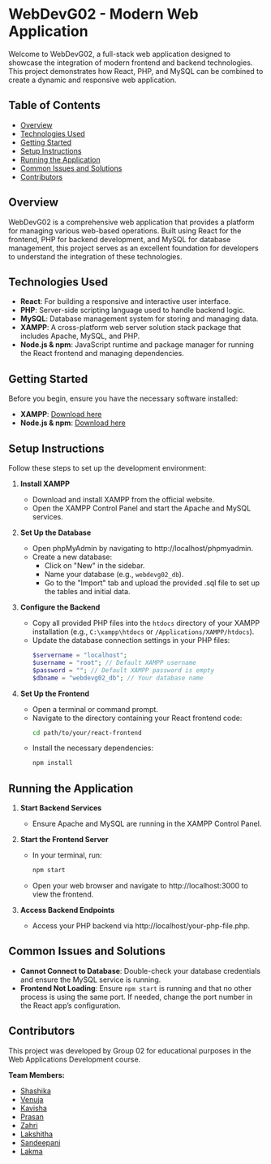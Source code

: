 # WebDevG02 - Modern Web Application

Welcome to WebDevG02, a full-stack web application designed to showcase the integration of modern frontend and backend technologies. This project demonstrates how React, PHP, and MySQL can be combined to create a dynamic and responsive web application.

## Table of Contents
- [Overview](#overview)
- [Technologies Used](#technologies-used)
- [Getting Started](#getting-started)
- [Setup Instructions](#setup-instructions)
- [Running the Application](#running-the-application)
- [Common Issues and Solutions](#common-issues-and-solutions)
- [Contributors](#contributors)

## Overview
WebDevG02 is a comprehensive web application that provides a platform for managing various web-based operations. Built using React for the frontend, PHP for backend development, and MySQL for database management, this project serves as an excellent foundation for developers to understand the integration of these technologies.

## Technologies Used
- **React**: For building a responsive and interactive user interface.
- **PHP**: Server-side scripting language used to handle backend logic.
- **MySQL**: Database management system for storing and managing data.
- **XAMPP**: A cross-platform web server solution stack package that includes Apache, MySQL, and PHP.
- **Node.js & npm**: JavaScript runtime and package manager for running the React frontend and managing dependencies.
## Getting Started
Before you begin, ensure you have the necessary software installed:

- **XAMPP**: [Download here](https://www.apachefriends.org/index.html)
- **Node.js & npm**: [Download here](https://nodejs.org/)

## Setup Instructions
Follow these steps to set up the development environment:

1. **Install XAMPP**
   - Download and install XAMPP from the official website.
   - Open the XAMPP Control Panel and start the Apache and MySQL services.

2. **Set Up the Database**
   - Open phpMyAdmin by navigating to http://localhost/phpmyadmin.
   - Create a new database:
     - Click on "New" in the sidebar.
     - Name your database (e.g., `webdevg02_db`).
     - Go to the "Import" tab and upload the provided .sql file to set up the tables and initial data.

3. **Configure the Backend**
   - Copy all provided PHP files into the `htdocs` directory of your XAMPP installation (e.g., `C:\xampp\htdocs` or `/Applications/XAMPP/htdocs`).
   - Update the database connection settings in your PHP files:
     ```php
     $servername = "localhost";
     $username = "root"; // Default XAMPP username
     $password = ""; // Default XAMPP password is empty
     $dbname = "webdevg02_db"; // Your database name
     ```

4. **Set Up the Frontend**
   - Open a terminal or command prompt.
   - Navigate to the directory containing your React frontend code:
     ```bash
     cd path/to/your/react-frontend
     ```
   - Install the necessary dependencies:
     ```bash
     npm install
     ```

## Running the Application
1. **Start Backend Services**
   - Ensure Apache and MySQL are running in the XAMPP Control Panel.

2. **Start the Frontend Server**
   - In your terminal, run:
     ```bash
     npm start
     ```
   - Open your web browser and navigate to http://localhost:3000 to view the frontend.

3. **Access Backend Endpoints**
   - Access your PHP backend via http://localhost/your-php-file.php.

## Common Issues and Solutions
- **Cannot Connect to Database**: Double-check your database credentials and ensure the MySQL service is running.
- **Frontend Not Loading**: Ensure `npm start` is running and that no other process is using the same port. If needed, change the port number in the React app’s configuration.

## Contributors
This project was developed by Group 02 for educational purposes in the Web Applications Development course.

**Team Members:**
- [Shashika](https://github.com/Shashika077)
- [Venuja](https://github.com/VenujaVP)
- [Kavisha](https://github.com/KavishaLP)
- [Prasan](https://github.com/malinthagithub)
- [Zahri](https://github.com/Zahri-Affa)
- [Lakshitha](https://github.com/Lakshitha0530)
- [Sandeepani](https://github.com/SandeepaniIshara)
- [Lakma](https://github.com/lakma1090)
